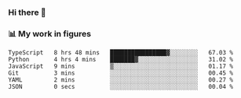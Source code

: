 ### Hi there 👋

### 📊 My work in figures

<!--START_SECTION:waka-->

```text
TypeScript   8 hrs 48 mins   ████████████████▓░░░░░░░░   67.03 %
Python       4 hrs 4 mins    ███████▓░░░░░░░░░░░░░░░░░   31.02 %
JavaScript   9 mins          ▒░░░░░░░░░░░░░░░░░░░░░░░░   01.17 %
Git          3 mins          ░░░░░░░░░░░░░░░░░░░░░░░░░   00.45 %
YAML         2 mins          ░░░░░░░░░░░░░░░░░░░░░░░░░   00.27 %
JSON         0 secs          ░░░░░░░░░░░░░░░░░░░░░░░░░   00.04 %
```

<!--END_SECTION:waka-->
